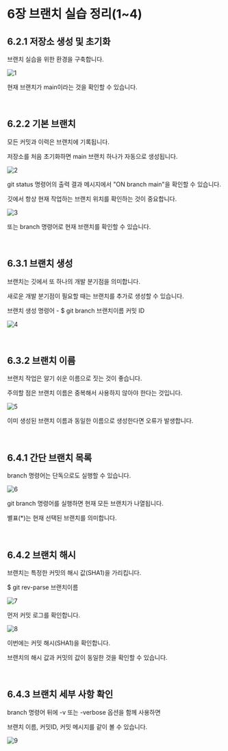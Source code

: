 6장 브랜치 실습 정리(1~4)
===================
 
6.2.1 저장소 생성 및 초기화
--------------------------
브랜치 실습을 위한 환경을 구축합니다.

![1](https://user-images.githubusercontent.com/112995645/194897755-5dfc887f-93a5-4864-96b3-c077c2999c3a.PNG)


현재 브랜치가 main이라는 것을 확인할 수 있습니다.

<br/>

6.2.2 기본 브랜치
----------------
모든 커밋과 이력은 브랜치에 기록됩니다.

저장소를 처음 초기화하면 main 브랜치 하나가 자동으로 생성됩니다.

![2](https://user-images.githubusercontent.com/112995645/194897765-0a6b1d99-2e1e-4602-a4f0-20f6a0be5d8e.PNG)

git status 명령어의 출력 결과 메시지에서 "ON branch main"을 확인할 수 있습니다.

깃에서 항상 현재 작업하는 브랜치 위치를 확인하는 것이 중요합니다.

![3](https://user-images.githubusercontent.com/112995645/194897776-f257ff0a-6ccb-49e7-938a-61185d8b5c0e.PNG)

또는 branch 명령어로 현재 브랜치를 확인할 수 있습니다.

<br/>

6.3.1 브랜치 생성 
----------------
브랜치는 깃에서 또 하나의 개발 분기점을 의미합니다.

새로운 개발 분기점이 필요할 때는 브랜치를 추가로 생성할 수 있습니다.

브랜치 생성 명령어 - $ git branch 브랜치이름 커밋 ID

![4](https://user-images.githubusercontent.com/112995645/194914431-bd796c04-0cbc-49bd-bdec-927900153e36.png)

<br/>

6.3.2 브랜치 이름
----------------
브랜치 작업은 알기 쉬운 이름으로 짓는 것이 좋습니다.

주의할 점은 브랜치 이름은 중복해서 사용하지 않아야 한다는 것입니다.

![5](https://user-images.githubusercontent.com/112995645/194897800-49fb7a5c-3ffc-40b6-b2b5-31eecb29af48.PNG)

이미 생성된 브랜치 이름과 동일한 이름으로 생성한다면 오류가 발생합니다.

<br/>

6.4.1 간단 브랜치 목록
---------------------
branch 명령어는 단독으로도 실행할 수 있습니다.

![6](https://user-images.githubusercontent.com/112995645/194897809-2cbb211b-48b0-4200-a1cd-aa8e93121c14.PNG)

git branch 명령어를 실행하면 현재 모든 브랜치가 나열됩니다.

별표(*)는 현재 선택된 브랜치를 의미합니다.

<br/>

6.4.2 브랜치 해시
----------------
브랜치는 특정한 커밋의 해시 값(SHA1)을 가리킵니다.

$ git rev-parse 브랜치이름

![7](https://user-images.githubusercontent.com/112995645/194897827-51ad1b8a-4535-4d5a-b74e-aab1afdce987.PNG)

먼저 커밋 로그를 확인합니다.

![8](https://user-images.githubusercontent.com/112995645/194897836-14306180-21e2-406c-92df-bc8e5009ee47.PNG)

이번에는 커밋 해시(SHA1)을 확인합니다.

브랜치의 해시 값과 커밋의 값이 동일한 것을 확인할 수 있습니다.

<br/>

6.4.3 브랜치 세부 사항 확인
-------------------------
branch 명령어 뒤에 -v 또는 -verbose 옵션을 함께 사용하면

브랜치 이름, 커밋ID, 커밋 메시지를 같이 볼 수 있습니다.

![9](https://user-images.githubusercontent.com/112995645/194897847-adeca78d-e72c-4785-a0bf-339b5170b4c3.PNG)




